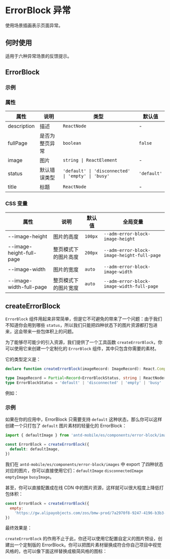 # ErrorBlock 异常

使用场景插画表示页面异常。

## 何时使用

适用于六种异常场景的反馈提示。

## ErrorBlock

### 示例

<code src="./demos/demo-basic.tsx"></code>

<code src="./demos/demo-full-page.tsx"></code>

<code src="./demos/demo2.tsx"></code>

### 属性

| 属性        | 说明           | 类型                                               | 默认值      |
| ----------- | -------------- | -------------------------------------------------- | ----------- |
| description | 描述           | `ReactNode`                                        | -           |
| fullPage    | 是否为整页异常 | `boolean`                                          | `false`     |
| image       | 图片           | `string \| ReactElement`                           | -           |
| status      | 默认错误类型   | `'default' \| 'disconnected' \| 'empty' \| 'busy'` | `'default'` |
| title       | 标题           | `ReactNode`                                        | -           |

### CSS 变量

| 属性                     | 说明                 | 默认值  | 全局变量                                   |
| ------------------------ | -------------------- | ------- | ------------------------------------------ |
| --image-height           | 图片的高度           | `100px` | `--adm-error-block-image-height`           |
| --image-height-full-page | 整页模式下的图片高度 | `200px` | `--adm-error-block-image-height-full-page` |
| --image-width            | 图片的宽度           | `auto`  | `--adm-error-block-image-width`            |
| --image-width-full-page  | 整页模式下的图片宽度 | `auto`  | `--adm-error-block-image-width-full-page`  |

## createErrorBlock

`ErrorBlock` 组件用起来非常简单，但是它不可避免的带来了一个问题：由于我们不知道你会用到哪些 `status`，所以我们只能把四种状态下的图片资源都打包进来，这会带来一些包体积上的问题。

为了能够尽可能少的引入资源，我们提供了一个工具函数 `createErrorBlock`，你可以使用它来创建一个定制化的 `ErrorBlock` 组件，其中只包含你需要的素材。

它的类型定义是：

```ts
declare function createErrorBlock(imageRecord: ImageRecord): React.ComponentType

type ImageRecord = Partial<Record<ErrorBlockStatus, string | ReactNode>>
type ErrorBlockStatus = 'default' | 'disconnected' | 'empty' | 'busy'
```

例如：

### 示例

如果在你的应用中，ErrorBlock 只需要支持 `default` 这种状态，那么你可以这样创建一个只打包了 `default` 图片素材的轻量化的 ErrorBlock：

```jsx
import { defaultImage } from 'antd-mobile/es/components/error-block/images'

const ErrorBlock = createErrorBlock({
  default: defaultImage,
})
```

我们在 `antd-mobile/es/components/error-block/images` 中 export 了四种状态对应的图片，你可以直接使用它们：`defaultImage` `disconnectedImage` `emptyImage` `busyImage`。

甚至，你可以直接配置成在线 CDN 中的图片资源，这样就可以很大程度上降低打包体积：

```jsx
const ErrorBlock = createErrorBlock({
  empty:
    'https://gw.alipayobjects.com/zos/bmw-prod/7a2970f8-9247-4196-b3b3-2d0218c18b59.svg',
})
```

最终效果是：

<code src="./demos/demo-3.tsx"></code>

`createErrorBlock` 的作用不止于此，你还可以使用它配置自定义的图片预设，创建出一个定制版的 ErrorBlock。你可以把图片素材替换成符合你自己项目中视觉风格的，也可以像下面这样替换成极简风格的图标：

<code src="./demos/demo-4.tsx"></code>
